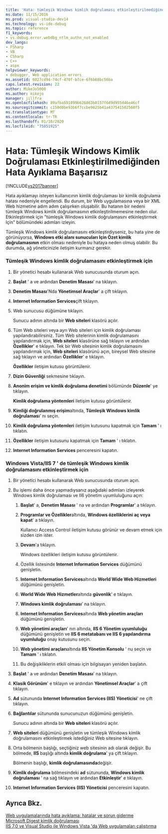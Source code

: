 ```yaml
---
title: 'Hata: tümleşik Windows kimlik doğrulaması etkinleştirilmediğinden hata ayıklama başarısız oldu | Microsoft Docs'
ms.date: 11/15/2016
ms.prod: visual-studio-dev14
ms.technology: vs-ide-debug
ms.topic: reference
f1_keywords:
- vs.debug.error.webdbg_ntlm_authn_not_enabled
dev_langs:
- FSharp
- VB
- CSharp
- C++
- aspx
helpviewer_keywords:
- debugger, Web application errors
ms.assetid: 6027cd94-74cf-470f-b7ce-6f6b68bc56ba
caps.latest.revision: 22
author: MikeJo5000
ms.author: mikejo
manager: jillfra
ms.openlocfilehash: 89afba591899b626863b0157f6d9d955d46e46cf
ms.sourcegitcommit: c150d0be93b6f7ccbe9625b41a437541502560f5
ms.translationtype: MT
ms.contentlocale: tr-TR
ms.lasthandoff: 01/10/2020
ms.locfileid: "75851925"
---
```

# <a name="error-debugging-failed-because-integrated-windows-authentication-is-not-enabled"></a>Hata: Tümleşik Windows Kimlik Doğrulaması Etkinleştirilmediğinden Hata Ayıklama Başarısız
[!INCLUDE[vs2017banner](../includes/vs2017banner.md)]

Hata ayıklamayı isteyen kullanıcının kimlik doğrulaması bir kimlik doğrulama hatası nedeniyle engellendi. Bu durum, bir Web uygulamasına veya bir XML Web hizmetine adım adım çalışırken oluşabilir. Bu hatanın bir nedeni tümleşik Windows kimlik doğrulamasının etkinleştirilmemesine neden olur. Etkinleştirmek için "tümleşik Windows kimlik doğrulamasını etkinleştirmek Için" bölümündeki adımları izleyin.  
  
 Tümleşik Windows kimlik doğrulamasını etkinleştirdiyseniz, bu hata yine de görünüyorsa, **Windows etki alanı sunucuları Için Özet kimlik doğrulamasının** etkin olması nedeniyle bu hataya neden olmuş olabilir. Bu durumda, ağ yöneticinizle iletişim kurmanız gerekir.  
  
### <a name="to-enable-integrated-windows-authentication"></a>Tümleşik Windows kimlik doğrulamasını etkinleştirmek için  
  
1. Bir yönetici hesabı kullanarak Web sunucusunda oturum açın.  
  
2. **Başlat** ' a ve ardından **Denetim Masası**' na tıklayın.  
  
3. **Denetim Masası**'Nda **Yönetimsel Araçlar**' a çift tıklayın.  
  
4. **Internet Information Services**çift tıklayın.  
  
5. Web sunucusu düğümüne tıklayın.  
  
     Sunucu adının altında bir **Web siteleri** klasörü açılır.  
  
6. Tüm Web siteleri veya ayrı Web siteleri için kimlik doğrulaması yapılandırabilirsiniz. Tüm Web sitelerinin kimlik doğrulamasını yapılandırmak için, **Web siteleri** klasörüne sağ tıklayın ve ardından **Özellikler**' e tıklayın. Tek bir Web sitesinin kimlik doğrulamasını yapılandırmak için, **Web siteleri** klasörünü açın, bireysel Web sitesine sağ tıklayın ve ardından **Özellikler**' e tıklayın.  
  
     **Özellikler** iletişim kutusu görüntülenir.  
  
7. **Dizin Güvenliği** sekmesine tıklayın.  
  
8. **Anonim erişim ve kimlik doğrulama denetimi** bölümünde **Düzenle**' ye tıklayın.  
  
     **Kimlik doğrulama yöntemleri** iletişim kutusu görüntülenir.  
  
9. **Kimliği doğrulanmış erişim**altında, **Tümleşik Windows kimlik doğrulaması**' nı seçin.  
  
10. **Kimlik doğrulama yöntemleri** iletişim kutusunu kapatmak için **Tamam** ' ı tıklatın.  
  
11. **Özellikler** iletişim kutusunu kapatmak için **Tamam** ' ı tıklatın.  
  
12. **Internet Information Services** penceresini kapatın.  
  
### <a name="to-enable-integrated-windows-authentication-in-windows-vistaiis-7"></a>Windows Vista/IIS 7 ' de tümleşik Windows kimlik doğrulamasını etkinleştirmek için  
  
1. Bir yönetici hesabı kullanarak Web sunucusunda oturum açın.  
  
2. Bu işlemi daha önce yapmadıysanız aşağıdaki adımları izleyerek Windows kimlik doğrulaması ve II6 yönetim uyumluluğunu açın:  
  
    1. **Başlat**' a, **Denetim Masası** ' na ve ardından **Programlar**' a tıklayın.  
  
    2. **Programlar ve Özellikler**altında, **Windows özelliklerini aç veya kapat**' a tıklayın.  
  
         Kullanıcı Access Control iletişim kutusu görünür ve devam etmek için sizden izin ister.  
  
    3. **Devam**'a tıklayın.  
  
         Windows özellikleri iletişim kutusu görüntülenir.  
  
    4. Özellik listesinde **Internet Information Services** düğümünü genişletin.  
  
    5. **Internet Information Services**altında **World Wide Web Hizmetleri** düğümünü genişletin.  
  
    6. **World Wide Web Hizmetler**altında **güvenlik**' e tıklayın.  
  
    7. **Windows kimlik doğrulaması**' na tıklayın.  
  
    8. **Internet Information Services**altında **Web yönetim araçları** düğümünü genişletin.  
  
    9. **Web yönetimi araçları**' nın altında, **IIS 6 Yönetim uyumluluğu** düğümünü genişletin ve **IIS 6 metatabanı ve IIS 6 yapılandırma uyumluluğu** onay kutusunu seçin.  
  
    10. **Web yönetimi araçları**altında **IIS Yönetim Konsolu** ' nu seçin ve **Tamam** ' ı tıklatın.  
  
    11. Bu değişikliklerin etkili olması için bilgisayarı yeniden başlatın.  
  
3. **Başlat** ' a ve ardından **Denetim Masası**' na tıklayın.  
  
4. **Klasik Görünüm**' e tıklayın ve ardından **Yönetimsel Araçlar**' a çift tıklayın.  
  
5. **Ad** sütununda **Internet Information Services (IIS) Yöneticisi**' ne çift tıklayın.  
  
6. **Bağlantılar** sütununda sunucunuzun düğümünü genişletin.  
  
     Sunucu adının altında bir **Web siteleri** klasörü açılır.  
  
7. **Web siteleri** düğümünü genişletin ve tümleşik Windows kimlik doğrulamasını etkinleştirmek istediğiniz Web sitesine tıklayın.  
  
8. Orta bölmenin başlığı, seçtiğiniz web sitesinin adı olarak değişir. Bu bölmede, **IIS** başlığı altında **kimlik doğrulama**' ya çift tıklayın.  
  
     Bölmenin başlığı, **kimlik doğrulamasında**değişir.  
  
9. **Kimlik doğrulama** bölmesindeki **ad** sütununda, **Windows kimlik doğrulaması** ' na sağ tıklayın ve ardından **Etkinleştir**' e tıklayın.  
  
10. **Internet Information Services (IIS) Yöneticisi** penceresini kapatın.  
  
## <a name="see-also"></a>Ayrıca Bkz.  
 [Web uygulamalarında hata ayıklama: hatalar ve sorun giderme](../debugger/debugging-web-applications-errors-and-troubleshooting.md)   
 [Microsoft Digest kimlik doğrulaması](https://msdn2.microsoft.com/library/Aa378744.aspx)   
 [IIS 7,0 ve Visual Studio ile Windows Vista 'da Web uygulamaları çalıştırma](https://msdn.microsoft.com/library/262a82ac-dd0e-4096-86c6-fb463e88be66)
